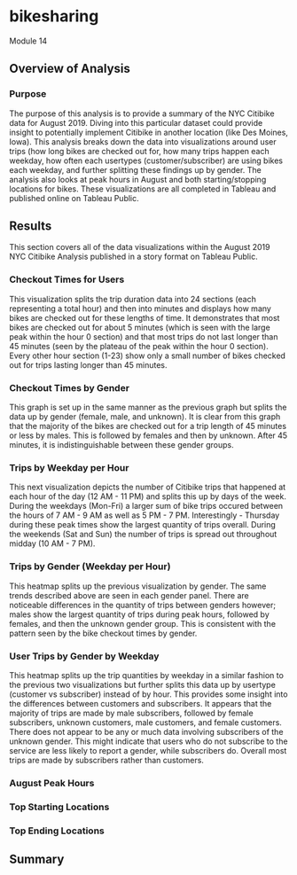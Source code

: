 # bikesharing

Module 14

## Overview of Analysis

### Purpose
The purpose of this analysis is to provide a summary of the NYC Citibike data for August 2019. Diving into this particular dataset could provide insight to potentially implement Citibike in another location (like Des Moines, Iowa). This analysis breaks down the data into visualizations around user trips (how long bikes are checked out for, how many trips happen each weekday, how often each usertypes (customer/subscriber) are using bikes each weekday, and further splitting these findings up by gender. The analysis also looks at peak hours in August and both starting/stopping locations for bikes. These visualizations are all completed in Tableau and published online on Tableau Public.  

## Results
This section covers all of the data visualizations within the August 2019 NYC Citibike Analysis published in a story format on Tableau Public.

### Checkout Times for Users
This visualization splits the trip duration data into 24 sections (each representing a total hour) and then into minutes and displays how many bikes are checked out for these lengths of time. It demonstrates that most bikes are checked out for about 5 minutes (which is seen with the large peak within the hour 0 section) and that most trips do not last longer than 45 minutes (seen by the plateau of the peak within the hour 0 section). Every other hour section (1-23) show only a small number of bikes checked out for trips lasting longer than 45 minutes.

### Checkout Times by Gender
This graph is set up in the same manner as the previous graph but splits the data up by gender (female, male, and unknown). It is clear from this graph that the majority of the bikes are checked out for a trip length of 45 minutes or less by males. This is followed by females and then by unknown. After 45 minutes, it is indistinguishable between these gender groups.

### Trips by Weekday per Hour
This next visualization depicts the number of Citibike trips that happened at each hour of the day (12 AM - 11 PM) and splits this up by days of the week. During the weekdays (Mon-Fri) a larger sum of bike trips occured between the hours of 7 AM - 9 AM as well as 5 PM - 7 PM. Interestingly - Thursday during these peak times show the largest quantity of trips overall. During the weekends (Sat and Sun) the number of trips is spread out throughout midday (10 AM - 7 PM).

### Trips by Gender (Weekday per Hour)
This heatmap splits up the previous visualization by gender. The same trends described above are seen in each gender panel. There are noticeable differences in the quantity of trips between genders however; males show the largest quantity of trips during peak hours, followed by females, and then the unknown gender group. This is consistent with the pattern seen by the bike checkout times by gender.

### User Trips by Gender by Weekday
This heatmap splits up the trip quantities by weekday in a similar fashion to the previous two visualizations but further splits this data up by usertype (customer vs subscriber) instead of by hour. This provides some insight into the differences between customers and subscribers. It appears that the majority of trips are made by male subscribers, followed by female subscribers, unknown customers, male customers, and female customers. There does not appear to be any or much data involving subscribers of the unknown gender. This might indicate that users who do not subscribe to the service are less likely to report a gender, while subscribers do. Overall most trips are made by subscribers rather than customers.

### August Peak Hours

### Top Starting Locations

### Top Ending Locations

## Summary
